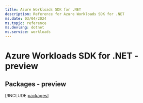 ```yaml
---
title: Azure Workloads SDK for .NET
description: Reference for Azure Workloads SDK for .NET
ms.date: 03/04/2024
ms.topic: reference
ms.devlang: dotnet
ms.service: workloads
---
```

# Azure Workloads SDK for .NET - preview
## Packages - preview
[!INCLUDE [packages](workloads-index.md)]